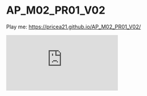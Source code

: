 # AP_M02_PR01_V02
 
Play me: https://pricea21.github.io/AP_M02_PR01_V02/

![Diagram](https://github.com/pricea21/AP_M02_PR01_V02/blob/main/Standin.pdf)

